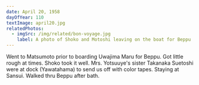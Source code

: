 ```yaml
---
date: April 20, 1958
dayOfYear: 110
textImage: april20.jpg
relatedPhotos: 
  - imgSrc: /img/related/bon-voyage.jpg
    label: A photo of Shoko and Motoshi leaving on the boat for Beppu
---
```

Went to Matsumoto prior to boarding Uwajima Maru for Beppu. Got little rough at times. Shoko took it well. Mrs. Yotsuuye's sister Takanaka Suetoshi were at dock (Yawatahama) to send us off with color tapes. Staying at Sansui. Walked thru Beppu after bath.